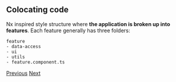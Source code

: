 ## Colocating code

Nx inspired style structure where **the application is broken up into features**. Each feature generally has three folders:

```
feature
- data-access
- ui
- utils
- feature.component.ts
```

[Previous](./24.md) [Next](./26.md)